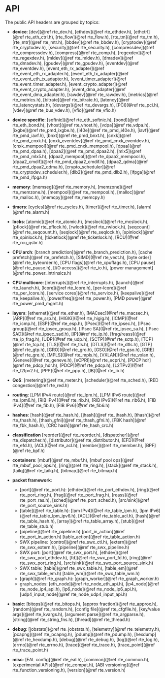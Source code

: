 API
===

<!--
  SPDX-License-Identifier: BSD-3-Clause
  Copyright(c) 2013-2017 6WIND S.A.
-->

The public API headers are grouped by topics:

- **device**:
  [dev](@ref rte_dev.h),
  [ethdev](@ref rte_ethdev.h),
  [ethctrl](@ref rte_eth_ctrl.h),
  [rte_flow](@ref rte_flow.h),
  [rte_tm](@ref rte_tm.h),
  [rte_mtr](@ref rte_mtr.h),
  [bbdev](@ref rte_bbdev.h),
  [cryptodev](@ref rte_cryptodev.h),
  [security](@ref rte_security.h),
  [compressdev](@ref rte_compressdev.h),
  [compress](@ref rte_comp.h),
  [regexdev](@ref rte_regexdev.h),
  [mldev](@ref rte_mldev.h),
  [dmadev](@ref rte_dmadev.h),
  [gpudev](@ref rte_gpudev.h),
  [eventdev](@ref rte_eventdev.h),
  [event_eth_rx_adapter](@ref rte_event_eth_rx_adapter.h),
  [event_eth_tx_adapter](@ref rte_event_eth_tx_adapter.h),
  [event_timer_adapter](@ref rte_event_timer_adapter.h),
  [event_crypto_adapter](@ref rte_event_crypto_adapter.h),
  [event_dma_adapter](@ref rte_event_dma_adapter.h),
  [rawdev](@ref rte_rawdev.h),
  [metrics](@ref rte_metrics.h),
  [bitrate](@ref rte_bitrate.h),
  [latency](@ref rte_latencystats.h),
  [devargs](@ref rte_devargs.h),
  [PCI](@ref rte_pci.h),
  [vdev](@ref rte_bus_vdev.h),
  [vfio](@ref rte_vfio.h)

- **device specific**:
  [softnic](@ref rte_eth_softnic.h),
  [bond](@ref rte_eth_bond.h),
  [vhost](@ref rte_vhost.h),
  [vdpa](@ref rte_vdpa.h),
  [ixgbe](@ref rte_pmd_ixgbe.h),
  [i40e](@ref rte_pmd_i40e.h),
  [iavf](@ref rte_pmd_iavf.h),
  [bnxt](@ref rte_pmd_bnxt.h),
  [cnxk](@ref rte_pmd_cnxk.h),
  [cnxk_eventdev](@ref rte_pmd_cnxk_eventdev.h),
  [cnxk_mempool](@ref rte_pmd_cnxk_mempool.h),
  [dpaa](@ref rte_pmd_dpaa.h),
  [dpaa2](@ref rte_pmd_dpaa2.h),
  [mlx5](@ref rte_pmd_mlx5.h),
  [dpaa2_mempool](@ref rte_dpaa2_mempool.h),
  [dpaa2_cmdif](@ref rte_pmd_dpaa2_cmdif.h),
  [dpaa2_qdma](@ref rte_pmd_dpaa2_qdma.h),
  [crypto_scheduler](@ref rte_cryptodev_scheduler.h),
  [dlb2](@ref rte_pmd_dlb2.h),
  [ifpga](@ref rte_pmd_ifpga.h)

- **memory**:
  [memseg](@ref rte_memory.h),
  [memzone](@ref rte_memzone.h),
  [mempool](@ref rte_mempool.h),
  [malloc](@ref rte_malloc.h),
  [memcpy](@ref rte_memcpy.h)

- **timers**:
  [cycles](@ref rte_cycles.h),
  [timer](@ref rte_timer.h),
  [alarm](@ref rte_alarm.h)

- **locks**:
  [atomic](@ref rte_atomic.h),
  [mcslock](@ref rte_mcslock.h),
  [pflock](@ref rte_pflock.h),
  [rwlock](@ref rte_rwlock.h),
  [seqcount](@ref rte_seqcount.h),
  [seqlock](@ref rte_seqlock.h),
  [spinlock](@ref rte_spinlock.h),
  [ticketlock](@ref rte_ticketlock.h),
  [RCU](@ref rte_rcu_qsbr.h)

- **CPU arch**:
  [branch prediction](@ref rte_branch_prediction.h),
  [cache prefetch](@ref rte_prefetch.h),
  [SIMD](@ref rte_vect.h),
  [byte order](@ref rte_byteorder.h),
  [CPU flags](@ref rte_cpuflags.h),
  [CPU pause](@ref rte_pause.h),
  [I/O access](@ref rte_io.h),
  [power management](@ref rte_power_intrinsics.h)

- **CPU multicore**:
  [interrupts](@ref rte_interrupts.h),
  [launch](@ref rte_launch.h),
  [lcore](@ref rte_lcore.h),
  [per-lcore](@ref rte_per_lcore.h),
  [service cores](@ref rte_service.h),
  [keepalive](@ref rte_keepalive.h),
  [power/freq](@ref rte_power.h),
  [PMD power](@ref rte_power_pmd_mgmt.h)

- **layers**:
  [ethernet](@ref rte_ether.h),
  [MACsec](@ref rte_macsec.h),
  [ARP](@ref rte_arp.h),
  [HIGIG](@ref rte_higig.h),
  [ICMP](@ref rte_icmp.h),
  [ESP](@ref rte_esp.h),
  [IPsec](@ref rte_ipsec.h),
  [IPsec group](@ref rte_ipsec_group.h),
  [IPsec SA](@ref rte_ipsec_sa.h),
  [IPsec SAD](@ref rte_ipsec_sad.h),
  [IP](@ref rte_ip.h),
  [frag/reass](@ref rte_ip_frag.h),
  [UDP](@ref rte_udp.h),
  [SCTP](@ref rte_sctp.h),
  [TCP](@ref rte_tcp.h),
  [TLS](@ref rte_tls.h),
  [DTLS](@ref rte_dtls.h),
  [GTP](@ref rte_gtp.h),
  [GRO](@ref rte_gro.h),
  [GSO](@ref rte_gso.h),
  [GRE](@ref rte_gre.h),
  [MPLS](@ref rte_mpls.h),
  [VXLAN](@ref rte_vxlan.h),
  [Geneve](@ref rte_geneve.h),
  [eCPRI](@ref rte_ecpri.h),
  [PDCP hdr](@ref rte_pdcp_hdr.h),
  [PDCP](@ref rte_pdcp.h),
  [L2TPv2](@ref rte_l2tpv2.h),
  [PPP](@ref rte_ppp.h),
  [IB](@ref rte_ib.h)

- **QoS**:
  [metering](@ref rte_meter.h),
  [scheduler](@ref rte_sched.h),
  [RED congestion](@ref rte_red.h)

- **routing**:
  [LPM IPv4 route](@ref rte_lpm.h),
  [LPM IPv6 route](@ref rte_lpm6.h),
  [RIB IPv4](@ref rte_rib.h),
  [RIB IPv6](@ref rte_rib6.h),
  [FIB IPv4](@ref rte_fib.h),
  [FIB IPv6](@ref rte_fib6.h)

- **hashes**:
  [hash](@ref rte_hash.h),
  [jhash](@ref rte_jhash.h),
  [thash](@ref rte_thash.h),
  [thash_gfni](@ref rte_thash_gfni.h),
  [FBK hash](@ref rte_fbk_hash.h),
  [CRC hash](@ref rte_hash_crc.h)

- **classification**
  [reorder](@ref rte_reorder.h),
  [dispatcher](@ref rte_dispatcher.h),
  [distributor](@ref rte_distributor.h),
  [EFD](@ref rte_efd.h),
  [ACL](@ref rte_acl.h),
  [member](@ref rte_member.h),
  [BPF](@ref rte_bpf.h)

- **containers**:
  [mbuf](@ref rte_mbuf.h),
  [mbuf pool ops](@ref rte_mbuf_pool_ops.h),
  [ring](@ref rte_ring.h),
  [stack](@ref rte_stack.h),
  [tailq](@ref rte_tailq.h),
  [bitmap](@ref rte_bitmap.h)

- **packet framework**:
  * [port](@ref rte_port.h):
    [ethdev](@ref rte_port_ethdev.h),
    [ring](@ref rte_port_ring.h),
    [frag](@ref rte_port_frag.h),
    [reass](@ref rte_port_ras.h),
    [sched](@ref rte_port_sched.h),
    [src/sink](@ref rte_port_source_sink.h)
  * [table](@ref rte_table.h):
    [lpm IPv4](@ref rte_table_lpm.h),
    [lpm IPv6](@ref rte_table_lpm_ipv6.h),
    [ACL](@ref rte_table_acl.h),
    [hash](@ref rte_table_hash.h),
    [array](@ref rte_table_array.h),
    [stub](@ref rte_table_stub.h)
  * [pipeline](@ref rte_pipeline.h)
    [port_in_action](@ref rte_port_in_action.h)
    [table_action](@ref rte_table_action.h)
  * SWX pipeline:
    [control](@ref rte_swx_ctl.h),
    [extern](@ref rte_swx_extern.h),
    [pipeline](@ref rte_swx_pipeline.h)
  * SWX port:
    [port](@ref rte_swx_port.h),
    [ethdev](@ref rte_swx_port_ethdev.h),
    [fd](@ref rte_swx_port_fd.h),
    [ring](@ref rte_swx_port_ring.h),
    [src/sink](@ref rte_swx_port_source_sink.h)
  * SWX table:
    [table](@ref rte_swx_table.h),
    [table_em](@ref rte_swx_table_em.h)
    [table_wm](@ref rte_swx_table_wm.h)
  * [graph](@ref rte_graph.h):
    [graph_worker](@ref rte_graph_worker.h)
  * graph_nodes:
    [eth_node](@ref rte_node_eth_api.h),
    [ip4_node](@ref rte_node_ip4_api.h),
    [ip6_node](@ref rte_node_ip6_api.h),
    [udp4_input_node](@ref rte_node_udp4_input_api.h)

- **basic**:
  [bitops](@ref rte_bitops.h),
  [approx fraction](@ref rte_approx.h),
  [random](@ref rte_random.h),
  [config file](@ref rte_cfgfile.h),
  [key/value args](@ref rte_kvargs.h),
  [argument parse](@ref rte_argparse.h),
  [string](@ref rte_string_fns.h),
  [thread](@ref rte_thread.h)

- **debug**:
  [jobstats](@ref rte_jobstats.h),
  [telemetry](@ref rte_telemetry.h),
  [pcapng](@ref rte_pcapng.h),
  [pdump](@ref rte_pdump.h),
  [hexdump](@ref rte_hexdump.h),
  [debug](@ref rte_debug.h),
  [log](@ref rte_log.h),
  [errno](@ref rte_errno.h),
  [trace](@ref rte_trace.h),
  [trace_point](@ref rte_trace_point.h)

- **misc**:
  [EAL config](@ref rte_eal.h),
  [common](@ref rte_common.h),
  [experimental APIs](@ref rte_compat.h),
  [ABI versioning](@ref rte_function_versioning.h),
  [version](@ref rte_version.h)
